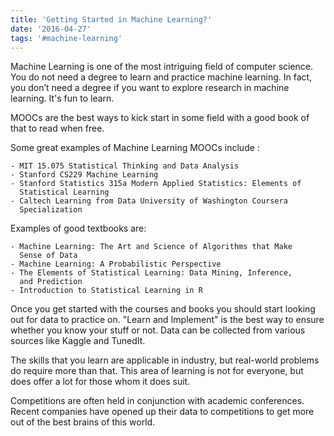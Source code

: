 ```yaml
---
title: 'Getting Started in Machine Learning?'
date: '2016-04-27'
tags: '#machine-learning'
---
```


Machine Learning is one of the most intriguing field of computer science. You do not need a degree to learn and practice machine learning. In fact, you don’t need a degree if you want to explore research in machine learning. It's fun to learn.

MOOCs are the best ways to kick start in some field with a good book of that to read when free.

Some great examples of Machine Learning MOOCs include :

    - MIT 15.075 Statistical Thinking and Data Analysis
    - Stanford CS229 Machine Learning
    - Stanford Statistics 315a Modern Applied Statistics: Elements of 
      Statistical Learning
    - Caltech Learning from Data University of Washington Coursera
      Specialization

Examples of good textbooks are:

    - Machine Learning: The Art and Science of Algorithms that Make
      Sense of Data
    - Machine Learning: A Probabilistic Perspective
    - The Elements of Statistical Learning: Data Mining, Inference,
      and Prediction
    - Introduction to Statistical Learning in R
 
Once you get started with the courses and books you should start looking out for data to practice on. "Learn and Implement" is the best way to ensure whether you know your stuff or not.
Data can be collected from various sources like Kaggle and TunedIt.

The skills that you learn are applicable in industry, but real-world problems do require more than that. This area of learning is not for everyone, but does offer a lot for those whom it does suit.

Competitions are often held in conjunction with academic conferences. Recent companies have opened up their data to competitions to get more out of the best brains of this world.